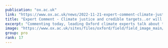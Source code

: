```yaml
---
publication: "ox.ac.uk"
link: "https://www.ox.ac.uk/news/2022-11-21-expert-comment-climate-justice-and-credible-targetsor-will-cop27-be-remembered-lame"
title: "Expert Comment - Climate justice and credible targets..or will COP27"
excerpt: "Commenting today, leading Oxford climate experts talk about the COP27 closing agreement, which creates a loss and damage fund, to support poorer nations struggling with the impacts of climate change,"
image: "https://www.ox.ac.uk/sites/files/oxford/field/field_image_main/shutterstock_2223951369.jpg"
group: pro
rank: 17
---
```


